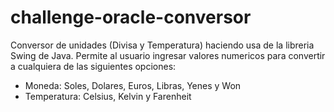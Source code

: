 # challenge-oracle-conversor
Conversor de unidades (Divisa y Temperatura) haciendo usa de la libreria Swing de Java.
Permite al usuario ingresar valores numericos para convertir a cualquiera de las siguientes opciones: 
* Moneda: Soles, Dolares, Euros, Libras, Yenes y Won
* Temperatura: Celsius, Kelvin y Farenheit
  
